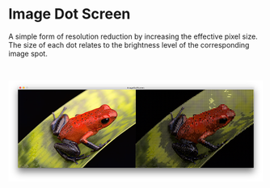 # Image Dot Screen #

A simple form of resolution reduction by increasing the effective pixel size.
The size of each dot relates to the brightness level of the corresponding image spot.

</br>
<p align="center">
  <img src="images/screenShot.png"/>
</p>
